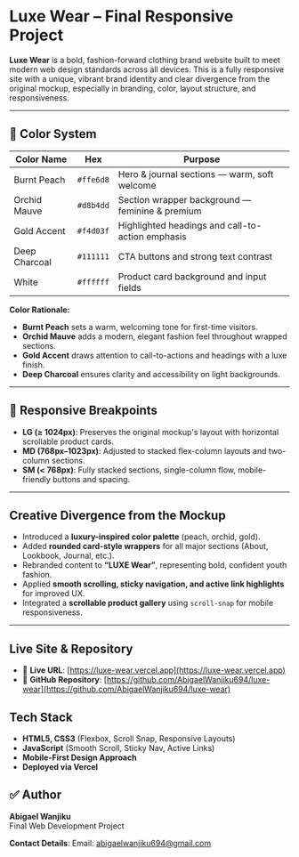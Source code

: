 # Luxe Wear – Final Responsive Project

**Luxe Wear** is a bold, fashion-forward clothing brand website built to meet modern web design standards across all devices. This is a fully responsive site with a unique, vibrant brand identity and clear divergence from the original mockup, especially in branding, color, layout structure, and responsiveness.

---

## 🎨 Color System

| Color Name       | Hex        | Purpose                                          |
|------------------|------------|--------------------------------------------------|
| Burnt Peach      | `#ffe6d8`  | Hero & journal sections — warm, soft welcome    |
| Orchid Mauve     | `#d8b4dd`  | Section wrapper background — feminine & premium |
| Gold Accent      | `#f4d03f`  | Highlighted headings and call-to-action emphasis |
| Deep Charcoal    | `#111111`  | CTA buttons and strong text contrast            |
| White            | `#ffffff`  | Product card background and input fields        |

**Color Rationale:**
- **Burnt Peach** sets a warm, welcoming tone for first-time visitors.
- **Orchid Mauve** adds a modern, elegant fashion feel throughout wrapped sections.
- **Gold Accent** draws attention to call-to-actions and headings with a luxe finish.
- **Deep Charcoal** ensures clarity and accessibility on light backgrounds.

---

## 📱 Responsive Breakpoints

- **LG (≥ 1024px)**: Preserves the original mockup's layout with horizontal scrollable product cards.
- **MD (768px–1023px)**: Adjusted to stacked flex-column layouts and two-column sections.
- **SM (< 768px)**: Fully stacked sections, single-column flow, mobile-friendly buttons and spacing.

---

## Creative Divergence from the Mockup

- Introduced a **luxury-inspired color palette** (peach, orchid, gold).
- Added **rounded card-style wrappers** for all major sections (About, Lookbook, Journal, etc.).
- Rebranded content to **“LUXE Wear”**, representing bold, confident youth fashion.
- Applied **smooth scrolling, sticky navigation, and active link highlights** for improved UX.
- Integrated a **scrollable product gallery** using `scroll-snap` for mobile responsiveness.

---

## Live Site & Repository

- 🔗 **Live URL**: [https://luxe-wear.vercel.app](https://luxe-wear.vercel.app)
- 📂 **GitHub Repository**: [https://github.com/AbigaelWanjiku694/luxe-wear](https://github.com/AbigaelWanjiku694/luxe-wear)



## Tech Stack

- **HTML5, CSS3** (Flexbox, Scroll Snap, Responsive Layouts)
- **JavaScript** (Smooth Scroll, Sticky Nav, Active Links)
- **Mobile-First Design Approach**
- **Deployed via Vercel**



## ✅ Author

**Abigael Wanjiku**  
Final Web Development Project  

**Contact Details**:
Email: abigaelwanjiku694@gmail.com
